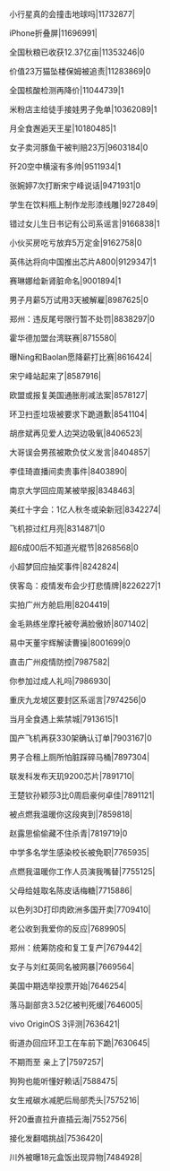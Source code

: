 小行星真的会撞击地球吗|11732877|

iPhone折叠屏|11696991|

全国秋粮已收获12.37亿亩|11353246|0

价值23万猫坠楼保姆被追责|11283869|0

全国核酸检测再降价|11044739|1

米粉店主给徒手接娃男子免单|10362089|1

月全食邂逅天王星|10180485|1

女子卖河豚鱼干被判赔23万|9603184|0

歼20空中横滚有多帅|9511934|1

张婉婷7次打断宋宁峰说话|9471931|0

学生在饮料瓶上制作龙形漆线雕|9272849|

错过女儿生日书记有公司系谣言|9166838|1

小伙买房吃亏放弃5万定金|9162758|0

英伟达将向中国推出芯片A800|9129347|1

赛琳娜给新肾脏命名|9001894|1

男子月薪5万试用3天被解雇|8987625|0

郑州：违反尾号限行暂不处罚|8838297|0

霍华德加盟台湾联赛|8715580|

曝Ning和Baolan愿降薪打比赛|8616424|

宋宁峰站起来了|8587916|

欧盟或报复美国通胀削减法案|8578127|

环卫扫歪垃圾被要求下跪道歉|8541104|

胡彦斌再见爱人边哭边吸氧|8406523|

大哥误会男孩被欺负仗义发言|8404857|

李佳琦直播间卖贵事件|8403890|

南京大学回应周某被举报|8348463|

美红十字会：1亿人秋冬或染新冠|8342274|

飞机掠过红月亮|8314871|0

超6成00后不知道光棍节|8268568|0

小超梦回应抽奖事件|8242824|

侠客岛：疫情发布会少打悲情牌|8226227|1

实拍广州方舱启用|8204419|

金毛熟练坐摩托被夸满脸傲娇|8071402|

易中天董宇辉解读曹操|8001699|0

直击广州疫情防控|7987582|

你参加过成人礼吗|7986930|

重庆九龙坡区要封区系谣言|7974256|0

当月全食遇上紫禁城|7913615|1

国产飞机再获330架确认订单|7903167|0

男子合租上厕所怕脏踩碎马桶|7897304|

联发科发布天玑9200芯片|7891710|

王楚钦孙颖莎3比0周启豪何卓佳|7891121|

被点燃我温暖你这段爽到|7859818|

赵露思偷偷藏不住杀青|7819719|0

中学多名学生感染校长被免职|7765935|

点燃我温暖你工作人员演我嘴替|7755125|

父母给娃取名陈皮话梅糖|7715886|

以色列3D打印肉欧洲多国开卖|7709410|

老公收到我爱你的反应|7689905|

郑州：统筹防疫和复工复产|7679442|

女子与刘红英同名被网暴|7669564|

美国中期选举投票开始|7646254|

落马副部贪3.52亿被判死缓|7646005|

vivo OriginOS 3评测|7636421|

街道办回应环卫工在车前下跪|7630645|

不期而至 亲上了|7597257|

狗狗也能听懂好赖话|7588475|

女生戒碳水减肥后局部秃头|7575216|

歼20垂直拉升直插云海|7552756|

接化发翻唱挑战|7536420|

川外被曝18元盒饭出现异物|7484928|

